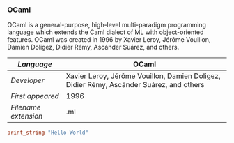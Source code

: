 ### OCaml
OCaml is a general-purpose, high-level multi-paradigm programming language which extends the Caml dialect of ML with object-oriented features. OCaml was created in 1996 by Xavier Leroy, Jérôme Vouillon, Damien Doligez, Didier Rémy, Ascánder Suárez, and others.

|_Language_|OCaml|
|-|-|
|_Developer_|Xavier Leroy, Jérôme Vouillon, Damien Doligez, Didier Rémy, Ascánder Suárez, and others|
|_First appeared_|1996|
|_Filename extension_|.ml|

```HelloWorld.ml
print_string "Hello World"